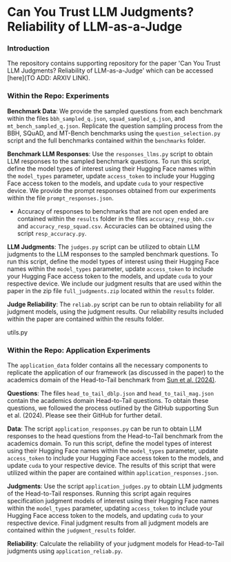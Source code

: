 # Can You Trust LLM Judgments? Reliability of LLM-as-a-Judge
### Introduction
The repository contains supporting repository for the paper 'Can You Trust LLM Judgments? Reliability of LLM-as-a-Judge' which can be accessed [here](TO ADD: ARXIV LINK).

### Within the Repo: Experiments

**Benchmark Data**: We provide the sampled questions from each benchmark within the files `bbh_sampled_q.json`, `squad_sampled_q.json`, and `mt_bench_sampled_q.json`. Replicate the question sampling process from the BBH, SQuAD, and MT-Bench benchmarks using the `question_selection.py` script and the full benchmarks contained within the `benchmarks` folder.

**Benchmark LLM Responses**: Use the `responses_llms.py` script to obtain LLM responses to the sampled benchmark questions. To run this script, define the model types of interest using their Hugging Face names within the `model_types` parameter, update `access_token` to include your Hugging Face access token to the models, and update `cuda` to your respective device. We provide the prompt responses obtained from our experiments within the file `prompt_responses.json`.
* Accuracy of responses to benchmarks that are not open ended are contained within the `results` folder in the files `accuracy_resp_bbh.csv` and `accuracy_resp_squad.csv`. Accuracies can be obtained using the script `resp_accuracy.py`.

**LLM Judgments**: The `judges.py` script can be utilized to obtain LLM judgments to the LLM responses to the sampled benchmark questions. To run this script, define the model types of interest using their Hugging Face names within the `model_types` parameter, update `access_token` to include your Hugging Face access token to the models, and update `cuda` to your respective device. We include our judgment results that are used within the paper in the zip file `full_judgments.zip` located within the `results` folder.

**Judge Reliability**: The `reliab.py` script can be run to obtain reliability for all judgment models, using the judgment results. Our reliability results included within the paper are contained within the results folder.


utils.py


### Within the Repo: Application Experiments 

The `application_data` folder contains all the necessary components to replicate the application of our framework (as discussed in the paper) to the academics domain of the Head-to-Tail benchmark from [Sun et al. (2024)](https://aclanthology.org/2024.naacl-long.18.pdf). 

**Questions**: The files `head_to_tail_dblp.json` and `head_to_tail_mag.json` contain the academics domain Head-to-Tail questions. To obtain these questions, we followed the process outlined by the GitHub supporting Sun et al. (2024). Please see their GitHub for further detail.

**Data**: The script `application_responses.py` can be run to obtain LLM responses to the head questions from the Head-to-Tail benchmark from the academics domain. To run this script, define the model types of interest using their Hugging Face names within the `model_types` parameter, update `access_token` to include your Hugging Face access token to the models, and update `cuda` to your respective device. The results of this script that were utilized within the paper are contained within `application_responses.json`.

**Judgments**: Use the script `application_judges.py` to obtain LLM judgments of the Head-to-Tail responses. Running this script again requires specification judgment models of interest using their Hugging Face names within the `model_types` parameter, updating `access_token` to include your Hugging Face access token to the models, and updating `cuda` to your respective device. Final judgment results from all judgment models are contained within the `judgment_results` folder.

**Reliability**: Calculate the reliability of your judgment models for Head-to-Tail judgments using `application_reliab.py`.
